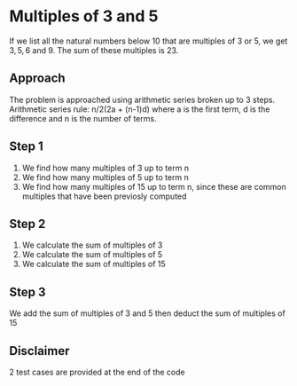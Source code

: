 # Multiples of 3 and 5
If we list all the natural numbers below $10$ that are multiples of $3$ or $5$, we get $3, 5, 6$ and $9$. The sum of these multiples is $23$.

## Approach
The problem is approached using arithmetic series broken up to 3 steps.
Arithmetic series rule: n/2(2a + (n-1)d) where a is the first term, d is the difference and n is the number of terms.

## Step 1
1. We find how many multiples of 3 up to term n
2. We find how many multiples of 5 up to term n
3. We find how many multiples of 15 up to term n, since these are common multiples that have been previosly computed

## Step 2
1. We calculate the sum of multiples of 3
2. We calculate the sum of multiples of 5
3. We calculate the sum of multiples of 15

## Step 3
We add the sum of multiples of 3 and 5 then deduct the sum of multiples of 15

## Disclaimer
2 test cases are provided at the end of the code
